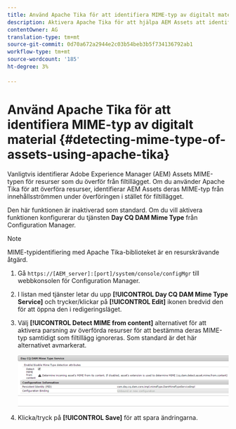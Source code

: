 ```yaml
---
title: Använd Apache Tika för att identifiera MIME-typ av digitalt material
description: Aktivera Apache Tika för att hjälpa AEM Assets att identifiera MIME-typen för resurser från innehållsströmmen under överföringen i stället för filtillägget.
contentOwner: AG
translation-type: tm+mt
source-git-commit: 0d70a672a2944e2c03b54beb3b5f734136792ab1
workflow-type: tm+mt
source-wordcount: '185'
ht-degree: 3%

---
```



# Använd Apache Tika för att identifiera MIME-typ av digitalt material {#detecting-mime-type-of-assets-using-apache-tika}

Vanligtvis identifierar Adobe Experience Manager (AEM) Assets MIME-typen för resurser som du överför från filtillägget. Om du använder Apache Tika för att överföra resurser, identifierar AEM Assets deras MIME-typ från innehållsströmmen under överföringen i stället för filtillägget.

Den här funktionen är inaktiverad som standard. Om du vill aktivera funktionen konfigurerar du tjänsten **Day CQ DAM Mime Type** från Configuration Manager.

>[!NOTE]
>
>MIME-typidentifiering med Apache Tika-biblioteket är en resurskrävande åtgärd.

1. Gå `https://[AEM_server]:[port]/system/console/configMgr` till webbkonsolen för Configuration Manager.
1. I listan med tjänster letar du upp **[!UICONTROL Day CQ DAM Mime Type Service]** och trycker/klickar på **[!UICONTROL Edit]** ikonen bredvid den för att öppna den i redigeringsläget.

1. Välj **[!UICONTROL Detect MIME from content]** alternativet för att aktivera parsning av överförda resurser för att bestämma deras MIME-typ samtidigt som filtillägg ignoreras. Som standard är det här alternativet avmarkerat.

   ![chlimage_1-333](assets/chlimage_1-333.png)

1. Klicka/tryck på **[!UICONTROL Save]** för att spara ändringarna.
